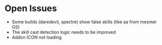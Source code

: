 # Open Issues

- Some builds (daredevil, spectre) show false skills (like aa from mesmer GS)
- The skill cast detection logic needs to be improved
- Addon ICON not loading
